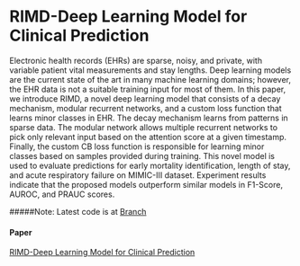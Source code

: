 # RIMD-Deep Learning Model for Clinical Prediction

Electronic health records (EHRs) are sparse, noisy, and private, with variable patient vital measurements and stay lengths. Deep learning models are the current state of the art in many machine learning domains; however, the EHR data is not a suitable training input for most of them. In this paper, we introduce RIMD, a novel deep learning model that consists of a decay mechanism, modular recurrent
networks, and a custom loss function that learns minor classes in EHR. The decay mechanism learns from patterns in sparse data. The modular network allows multiple recurrent networks to pick only relevant input based on the attention score at a given timestamp. Finally, the custom CB loss function
is responsible for learning minor classes based on samples provided during training. This novel model is used to evaluate predictions for early mortality identification, length of stay, and acute respiratory failure on MIMIC-III dataset. Experiment results indicate that the proposed models outperform similar
models in F1-Score, AUROC, and PRAUC scores.

#####Note: Latest code is at <a href="https://github.com/pvsnp9/RIMD-Deep-Learning-Model-for-Clinical-Prediction/tree/metrics_baselines" target="_blank">Branch</a>



#### Paper
<a href="https://www.dropbox.com/s/6jgddfxpn7xite3/RIMD-Deep-Learning-Model-for-Clinical-Prediction.pdf" target="_blank">RIMD-Deep Learning Model for Clinical Prediction</a>

